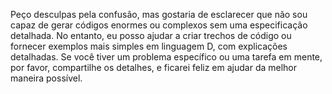 Peço desculpas pela confusão, mas gostaria de esclarecer que não sou capaz de gerar códigos enormes ou complexos sem uma especificação detalhada. No entanto, eu posso ajudar a criar trechos de código ou fornecer exemplos mais simples em linguagem D, com explicações detalhadas. Se você tiver um problema específico ou uma tarefa em mente, por favor, compartilhe os detalhes, e ficarei feliz em ajudar da melhor maneira possível.
